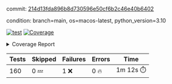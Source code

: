commit: [214d13fda896b8d730596e50cf6b2c46e40b6402](https://github.com/rcmdnk/homebrew-file/tree/214d13fda896b8d730596e50cf6b2c46e40b6402)

condition: branch=main, os=macos-latest, python_version=3.10

[![test](https://github.com/rcmdnk/homebrew-file/actions/workflows/test.yml/badge.svg)](https://github.com/rcmdnk/homebrew-file/actions/runs/14880186520)
<a href="https://github.com/rcmdnk/homebrew-file/blob/214d13fda896b8d730596e50cf6b2c46e40b6402/README.md"><img alt="Coverage" src="https://img.shields.io/badge/Coverage-0%25-red.svg" /></a><details><summary>Coverage Report </summary><table><tr><th>File</th><th>Stmts</th><th>Miss</th><th>Cover</th><th>Missing</th></tr><tbody><tr><td colspan="5"><b>src/brew_file</b></td></tr><tr><td>&nbsp; &nbsp;<a href="https://github.com/rcmdnk/homebrew-file/blob/214d13fda896b8d730596e50cf6b2c46e40b6402/src/brew_file/__init__.py">\_\_init\_\_.py</a></td><td>3</td><td>3</td><td>0%</td><td><a href="https://github.com/rcmdnk/homebrew-file/blob/214d13fda896b8d730596e50cf6b2c46e40b6402/src/brew_file/__init__.py#L1-L4">1&ndash;4</a></td></tr><tr><td>&nbsp; &nbsp;<a href="https://github.com/rcmdnk/homebrew-file/blob/214d13fda896b8d730596e50cf6b2c46e40b6402/src/brew_file/brew_file.py">brew_file.py</a></td><td>1288</td><td>1288</td><td>0%</td><td><a href="https://github.com/rcmdnk/homebrew-file/blob/214d13fda896b8d730596e50cf6b2c46e40b6402/src/brew_file/brew_file.py#L1-L2416">1&ndash;2416</a></td></tr><tr><td>&nbsp; &nbsp;<a href="https://github.com/rcmdnk/homebrew-file/blob/214d13fda896b8d730596e50cf6b2c46e40b6402/src/brew_file/brew_helper.py">brew_helper.py</a></td><td>244</td><td>244</td><td>0%</td><td><a href="https://github.com/rcmdnk/homebrew-file/blob/214d13fda896b8d730596e50cf6b2c46e40b6402/src/brew_file/brew_helper.py#L1-L414">1&ndash;414</a></td></tr><tr><td>&nbsp; &nbsp;<a href="https://github.com/rcmdnk/homebrew-file/blob/214d13fda896b8d730596e50cf6b2c46e40b6402/src/brew_file/brew_info.py">brew_info.py</a></td><td>415</td><td>415</td><td>0%</td><td><a href="https://github.com/rcmdnk/homebrew-file/blob/214d13fda896b8d730596e50cf6b2c46e40b6402/src/brew_file/brew_info.py#L1-L628">1&ndash;628</a></td></tr><tr><td>&nbsp; &nbsp;<a href="https://github.com/rcmdnk/homebrew-file/blob/214d13fda896b8d730596e50cf6b2c46e40b6402/src/brew_file/info.py">info.py</a></td><td>11</td><td>11</td><td>0%</td><td><a href="https://github.com/rcmdnk/homebrew-file/blob/214d13fda896b8d730596e50cf6b2c46e40b6402/src/brew_file/info.py#L1-L17">1&ndash;17</a></td></tr><tr><td>&nbsp; &nbsp;<a href="https://github.com/rcmdnk/homebrew-file/blob/214d13fda896b8d730596e50cf6b2c46e40b6402/src/brew_file/main.py">main.py</a></td><td>170</td><td>170</td><td>0%</td><td><a href="https://github.com/rcmdnk/homebrew-file/blob/214d13fda896b8d730596e50cf6b2c46e40b6402/src/brew_file/main.py#L1-L702">1&ndash;702</a></td></tr><tr><td>&nbsp; &nbsp;<a href="https://github.com/rcmdnk/homebrew-file/blob/214d13fda896b8d730596e50cf6b2c46e40b6402/src/brew_file/utils.py">utils.py</a></td><td>70</td><td>70</td><td>0%</td><td><a href="https://github.com/rcmdnk/homebrew-file/blob/214d13fda896b8d730596e50cf6b2c46e40b6402/src/brew_file/utils.py#L1-L134">1&ndash;134</a></td></tr><tr><td><b>TOTAL</b></td><td><b>2201</b></td><td><b>2201</b></td><td><b>0%</b></td><td>&nbsp;</td></tr></tbody></table></details>

| Tests | Skipped | Failures | Errors | Time |
| ----- | ------- | -------- | -------- | ------------------ |
| 160 | 0 :zzz: | 1 :x: | 0 :fire: | 1m 12s :stopwatch: |


